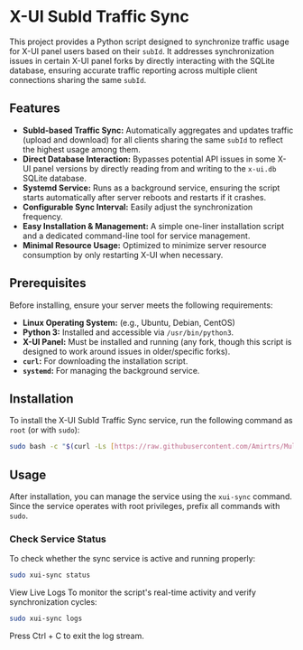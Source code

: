 # X-UI SubId Traffic Sync

This project provides a Python script designed to synchronize traffic usage for X-UI panel users based on their `subId`. It addresses synchronization issues in certain X-UI panel forks by directly interacting with the SQLite database, ensuring accurate traffic reporting across multiple client connections sharing the same `subId`.

## Features

-   **SubId-based Traffic Sync:** Automatically aggregates and updates traffic (upload and download) for all clients sharing the same `subId` to reflect the highest usage among them.
-   **Direct Database Interaction:** Bypasses potential API issues in some X-UI panel versions by directly reading from and writing to the `x-ui.db` SQLite database.
-   **Systemd Service:** Runs as a background service, ensuring the script starts automatically after server reboots and restarts if it crashes.
-   **Configurable Sync Interval:** Easily adjust the synchronization frequency.
-   **Easy Installation & Management:** A simple one-liner installation script and a dedicated command-line tool for service management.
-   **Minimal Resource Usage:** Optimized to minimize server resource consumption by only restarting X-UI when necessary.

## Prerequisites

Before installing, ensure your server meets the following requirements:

-   **Linux Operating System:** (e.g., Ubuntu, Debian, CentOS)
-   **Python 3:** Installed and accessible via `/usr/bin/python3`.
-   **X-UI Panel:** Must be installed and running (any fork, though this script is designed to work around issues in older/specific forks).
-   **`curl`:** For downloading the installation script.
-   **`systemd`:** For managing the background service.

## Installation

To install the X-UI SubId Traffic Sync service, run the following command as `root` (or with `sudo`):

```bash
sudo bash -c "$(curl -Ls [https://raw.githubusercontent.com/Amirtrs/Multi_protocol_TX-ui/main/install.sh](https://raw.githubusercontent.com/Amirtrs/Multi_protocol_TX-ui/main/install.sh))" install

```

## Usage

After installation, you can manage the service using the `xui-sync` command. Since the service operates with root privileges, prefix all commands with `sudo`.

### Check Service Status

To check whether the sync service is active and running properly:

```bash
sudo xui-sync status
```


View Live Logs
To monitor the script's real-time activity and verify synchronization cycles:

```bash
sudo xui-sync logs
```
Press Ctrl + C to exit the log stream.
